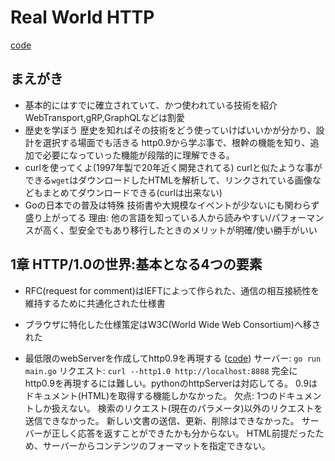 # Real World HTTP
[code](https://github.com/1keiuu/playground/tree/main/go/rw_http)

## まえがき
- 基本的にはすでに確立されていて、かつ使われている技術を紹介
    WebTransport,gRP,GraphQLなどは割愛 
- 歴史を学ぼう
    歴史を知ればその技術をどう使っていけばいいかが分かり、設計を選択する場面でも活きる
    http0.9から学ぶ事で、根幹の機能を知り、追加で必要になっていった機能が段階的に理解できる。
- curlを使ってくよ(1997年製で20年近く開発されてる)
    curlと似たような事ができる`wget`はダウンロードしたHTMLを解析して、リンクされている画像などもまとめてダウンロードできる(curlは出来ない)
- Goの日本での普及は特殊
    技術書や大規模なイベントが少ないにも関わらず盛り上がってる
    理由: 他の言語を知っている人から読みやすい/パフォーマンスが高く、型安全でもあり移行したときのメリットが明確/使い勝手がいい


## 1章 HTTP/1.0の世界:基本となる4つの要素
- RFC(request for comment)はIEFTによって作られた、通信の相互接続性を維持するために共通化された仕様書
- ブラウザに特化した仕様策定はW3C(World Wide Web Consortium)へ移された

- 最低限のwebServerを作成してhttp0.9を再現する ([code](https://github.com/1keiuu/playground/blob/main/go/rw_http/main.go))
    サーバー: `go run main.go`
    リクエスト: `curl --http1.0 http://localhost:8888`
    完全にhttp0.9を再現するには難しい。pythonのhttpServerは対応してる。
    0.9はドキュメント(HTML)を取得する機能しかなかった。
    欠点:   1つのドキュメントしか扱えない。
            検索のリクエスト(現在のパラメータ)以外のリクエストを送信できなかった。
            新しい文書の送信、更新、削除はできなかった。
            サーバーが正しく応答を返すことができたかも分からない。
            HTML前提だったため、サーバーからコンテンツのフォーマットを指定できない。
